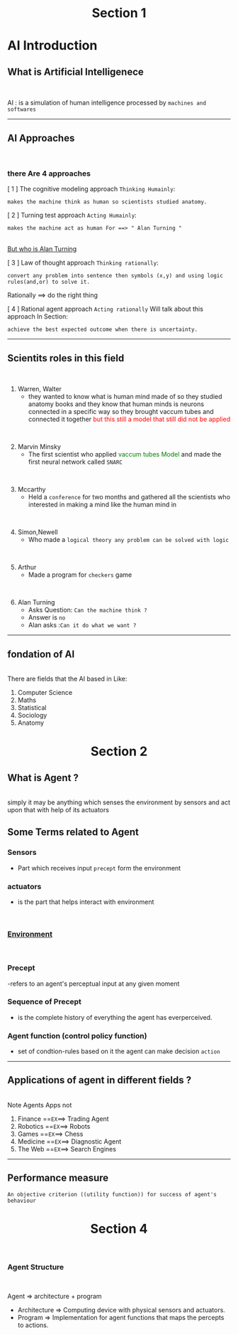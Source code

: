 
<h1 align="center">Section 1</h1>

# AI Introduction

## What is Artificial Intelligenece
<br/>

AI : is a simulation of human intelligence processed by `machines and softwares`

---
## AI Approaches 
<br/>

### there Are 4 approaches

[ 1 ] The cognitive modeling approach `Thinking Humainly`:

    makes the machine think as human so scientists studied anatomy.

[ 2 ] Turning test approach `Acting Humainly`:

    makes the machine act as human For ==> " Alan Turning "
<br/>
<a href="#alan">But who is Alan Turning</a>

<br/>

[ 3 ] Law of thought approach `Thinking rationally`:

    convert any problem into sentence then symbols (x,y) and using logic rules(and,or) to solve it.

Rationally ==> do the right thing

[ 4 ] Rational agent approach `Acting rationally` <span>Will talk about this approach In Section</span>:

    achieve the best expected outcome when there is uncertainty. 
---
## Scientits roles in this field
<br/>

1. Warren, Walter
   - they wanted to know what is human mind made of so they studied anatomy books and they know that human minds is neurons connected in a specific way so they brought vaccum tubes and connected it together<span style="color: red"> but this still a model that still did not be applied</span>

<br/>

2. Marvin Minsky 
   - The first scientist who applied <span style="color: green">vaccum tubes Model</span> and made the first neural network called `SNARC` 

<br/>

3. Mccarthy
    - Held a `conference` for two months and
gathered all the scientists who interested in making
a mind like the human mind in

<br/>

4. Simon,Newell
    - Who made a `logical theory any problem can be solved with logic`

<br/>

5. Arthur 
   - Made a program for `checkers` game 

<br/>

6. <span id="alan">Alan Turning</span>
    - Asks Question: `Can the machine think ?`
    - Answer is `no`
    - Alan asks :`Can it do what we want ?` 
---
## fondation of AI 

<br/>
There are fields that the AI based in Like:

   1.  Computer Science
   2.  Maths
   3.  Statistical
   4.  Sociology
   5.  Anatomy



<h1 align="center">Section 2</h1>

## What is Agent ?
<br/>
simply it may be anything which senses the environment by sensors and act upon that with help of its actuators

<br/>

## Some Terms related to Agent

### Sensors
- Part which receives input `precept` form the environment
### actuators
- is the part that helps interact with environment

<br/>
<h3><a href="#env">Environment</a></h3>

<br/>

### Precept
-refers to an agent's perceptual input at any given moment
### Sequence of Precept
- is the complete history of everything the agent has everperceived.

### Agent function (control policy function)
- set of condtion-rules based on it the agent can make decision `action`

---
## Applications of agent in different fields ?
<br/>
Note Agents Apps not 
<br/>

1. Finance ==`EX`==> Trading Agent
2. Robotics ==`EX`==> Robots
3. Games ==`EX`==> Chess
4. Medicine ==`EX`==> Diagnostic Agent
5. The Web ==`EX`==> Search Engines

---
## Performance measure
    An objective criterion ((utility function)) for success of agent's behaviour
    
<h1 align = "center"> Section 4 </h1>

<br>

<h3>Agent Structure</h3>

<br>

Agent => architecture + program

- Architecture => Computing device with physical sensors and actuators.
- Program => Implementation for agent functions that maps the percepts to actions.

<br>

